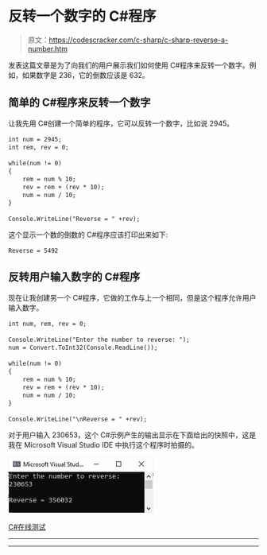 # 反转一个数字的 C#程序

> 原文：<https://codescracker.com/c-sharp/c-sharp-reverse-a-number.htm>

发表这篇文章是为了向我们的用户展示我们如何使用 C#程序来反转一个数字。例如，如果数字是 236，它的倒数应该是 632。

## 简单的 C#程序来反转一个数字

让我先用 C#创建一个简单的程序，它可以反转一个数字，比如说 2945。

```
int num = 2945;
int rem, rev = 0;

while(num != 0)
{
    rem = num % 10;
    rev = rem + (rev * 10);
    num = num / 10;
}

Console.WriteLine("Reverse = " +rev);
```

这个显示一个数的倒数的 C#程序应该打印出来如下:

```
Reverse = 5492
```

## 反转用户输入数字的 C#程序

现在让我创建另一个 C#程序，它做的工作与上一个相同，但是这个程序允许用户输入数字。

```
int num, rem, rev = 0;

Console.WriteLine("Enter the number to reverse: ");
num = Convert.ToInt32(Console.ReadLine());

while(num != 0)
{
    rem = num % 10;
    rev = rem + (rev * 10);
    num = num / 10;
}

Console.WriteLine("\nReverse = " +rev);
```

对于用户输入 230653，这个 C#示例产生的输出显示在下面给出的快照中，这是我在 Microsoft Visual Studio IDE 中执行这个程序时拍摄的。

![c sharp reverse a number](img/423a665cd0429ad85a43e82a6477eb7c.png)

[C#在线测试](/exam/showtest.php?subid=11)

* * *

* * *